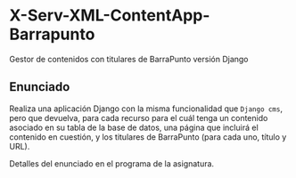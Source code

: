 # X-Serv-XML-ContentApp-Barrapunto
Gestor de contenidos con titulares de BarraPunto versión Django

## Enunciado

Realiza una aplicación Django con la misma funcionalidad que ``Django cms``, pero que devuelva, para cada recurso para el cuál tenga un contenido asociado en su tabla de la base de datos, una página que incluirá el contenido en cuestión, y los titulares de BarraPunto (para cada uno, título y URL).

Detalles del enunciado en el programa de la asignatura.
